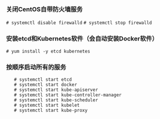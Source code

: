 ### 关闭CentOS自带防火墙服务
`# systemctl disable firewalld`
`# systemctl stop firewalld`
### 安装etcd和Kubernetes软件（会自动安装Docker软件）
`# yum install -y etcd kubernetes`
### 按顺序启动所有的服务
```
   # systemctl start etcd
   # systemctl start docker
   # systemctl start kube-apiserver
   # systemctl start kube-controller-manager
   # systemctl start kube-scheduler
   # systemctl start kubelet
   # systemctl start kube-proxy
```